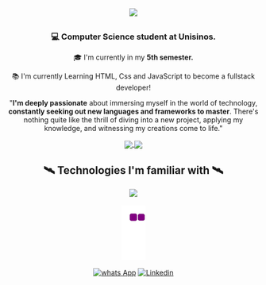 <h1 align="center">
<img src="https://readme-typing-svg.demolab.com/?font=Righteous&size=35&center=true&Center=true&width=500&height=70&duration4000&lines=Hi+There!+🖐️;I'm+Benjamin+Vichel!🤓;"/>
  
</h1>

<h3 align="center"> 💻 Computer Science student at Unisinos. </h3>  
<div align="center">

  🎓 I'm currently in my **5th semester.**

📚 I'm currently Learning HTML, Css and JavaScript to become a fullstack developer!

"**I'm deeply passionate** about immersing myself in the world of technology, **constantly seeking out new languages and frameworks to master**. There's nothing quite like the thrill of diving into a new project, applying my knowledge, and witnessing my creations come to life."

<a href="https://github.com/anuraghazra/github-readme-stats">
  <img height=150 align="center" src="https://github-readme-stats-blond-seven-54.vercel.app/api?username=benjaminvichel" />
</a>
<a href="https://github.com/anuraghazra/convoychat">
  <img height=150 align="center" src="https://github-readme-stats-blond-seven-54.vercel.app/api/top-langs?username=benjaminvichel&layout=compact&langs_count=8&card_width=200" />
</a>

<h2 align="center"> 🛰️ Technologies I'm familiar with 🛰️</h2>
<div align="center">
<a href="https://skillicons.dev">
  <img src="https://skillicons.dev/icons?i=c,cpp,cs,mysql,git,github,html,css,java,js"/>
</a>

![snake gif](https://github.com/benjaminvichel/benjaminvichel/blob/output/github-contribution-grid-snake.gif)

[![whats App](https://img.shields.io/badge/WhatsApp-25D366?style=for-the-badge&logo=whatsapp&logoColor=white)](https://w.app/10409044911) [![Linkedin](https://img.shields.io/badge/LinkedIn-0077B5?style=for-the-badge&logo=linkedin&logoColor=white)](www.linkedin.com/in/benjaminvichel)
